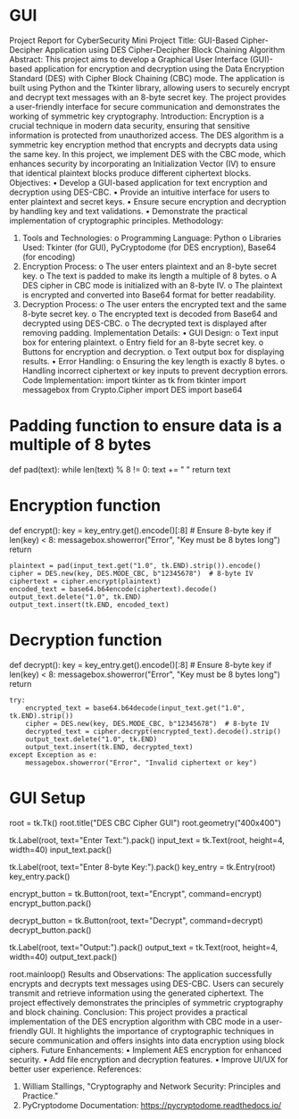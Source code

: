 # GUI
Project Report for CyberSecurity Mini Project
Title: GUI-Based Cipher-Decipher Application using DES Cipher-Decipher Block Chaining Algorithm
Abstract: This project aims to develop a Graphical User Interface (GUI)-based application for encryption and decryption using the Data Encryption Standard (DES) with Cipher Block Chaining (CBC) mode. The application is built using Python and the Tkinter library, allowing users to securely encrypt and decrypt text messages with an 8-byte secret key. The project provides a user-friendly interface for secure communication and demonstrates the working of symmetric key cryptography.
Introduction: Encryption is a crucial technique in modern data security, ensuring that sensitive information is protected from unauthorized access. The DES algorithm is a symmetric key encryption method that encrypts and decrypts data using the same key. In this project, we implement DES with the CBC mode, which enhances security by incorporating an Initialization Vector (IV) to ensure that identical plaintext blocks produce different ciphertext blocks.
Objectives:
•	Develop a GUI-based application for text encryption and decryption using DES-CBC.
•	Provide an intuitive interface for users to enter plaintext and secret keys.
•	Ensure secure encryption and decryption by handling key and text validations.
•	Demonstrate the practical implementation of cryptographic principles.
Methodology:
1.	Tools and Technologies:
o	Programming Language: Python
o	Libraries Used: Tkinter (for GUI), PyCryptodome (for DES encryption), Base64 (for encoding)
2.	Encryption Process:
o	The user enters plaintext and an 8-byte secret key.
o	The text is padded to make its length a multiple of 8 bytes.
o	A DES cipher in CBC mode is initialized with an 8-byte IV.
o	The plaintext is encrypted and converted into Base64 format for better readability.
3.	Decryption Process:
o	The user enters the encrypted text and the same 8-byte secret key.
o	The encrypted text is decoded from Base64 and decrypted using DES-CBC.
o	The decrypted text is displayed after removing padding.
Implementation Details:
•	GUI Design:
o	Text input box for entering plaintext.
o	Entry field for an 8-byte secret key.
o	Buttons for encryption and decryption.
o	Text output box for displaying results.
•	Error Handling:
o	Ensuring the key length is exactly 8 bytes.
o	Handling incorrect ciphertext or key inputs to prevent decryption errors.
Code Implementation:
import tkinter as tk
from tkinter import messagebox
from Crypto.Cipher import DES
import base64

# Padding function to ensure data is a multiple of 8 bytes
def pad(text):
    while len(text) % 8 != 0:
        text += " "
    return text

# Encryption function
def encrypt():
    key = key_entry.get().encode()[:8]  # Ensure 8-byte key
    if len(key) < 8:
        messagebox.showerror("Error", "Key must be 8 bytes long")
        return

    plaintext = pad(input_text.get("1.0", tk.END).strip()).encode()
    cipher = DES.new(key, DES.MODE_CBC, b"12345678")  # 8-byte IV
    ciphertext = cipher.encrypt(plaintext)
    encoded_text = base64.b64encode(ciphertext).decode()
    output_text.delete("1.0", tk.END)
    output_text.insert(tk.END, encoded_text)

# Decryption function
def decrypt():
    key = key_entry.get().encode()[:8]  # Ensure 8-byte key
    if len(key) < 8:
        messagebox.showerror("Error", "Key must be 8 bytes long")
        return

    try:
        encrypted_text = base64.b64decode(input_text.get("1.0", tk.END).strip())
        cipher = DES.new(key, DES.MODE_CBC, b"12345678")  # 8-byte IV
        decrypted_text = cipher.decrypt(encrypted_text).decode().strip()
        output_text.delete("1.0", tk.END)
        output_text.insert(tk.END, decrypted_text)
    except Exception as e:
        messagebox.showerror("Error", "Invalid ciphertext or key")

# GUI Setup
root = tk.Tk()
root.title("DES CBC Cipher GUI")
root.geometry("400x400")

tk.Label(root, text="Enter Text:").pack()
input_text = tk.Text(root, height=4, width=40)
input_text.pack()

tk.Label(root, text="Enter 8-byte Key:").pack()
key_entry = tk.Entry(root)
key_entry.pack()

encrypt_button = tk.Button(root, text="Encrypt", command=encrypt)
encrypt_button.pack()

decrypt_button = tk.Button(root, text="Decrypt", command=decrypt)
decrypt_button.pack()

tk.Label(root, text="Output:").pack()
output_text = tk.Text(root, height=4, width=40)
output_text.pack()

root.mainloop()
Results and Observations: The application successfully encrypts and decrypts text messages using DES-CBC. Users can securely transmit and retrieve information using the generated ciphertext. The project effectively demonstrates the principles of symmetric cryptography and block chaining.
Conclusion: This project provides a practical implementation of the DES encryption algorithm with CBC mode in a user-friendly GUI. It highlights the importance of cryptographic techniques in secure communication and offers insights into data encryption using block ciphers.
Future Enhancements:
•	Implement AES encryption for enhanced security.
•	Add file encryption and decryption features.
•	Improve UI/UX for better user experience.
References:
1.	William Stallings, "Cryptography and Network Security: Principles and Practice."
2.	PyCryptodome Documentation: https://pycryptodome.readthedocs.io/

